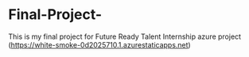 # Final-Project-
This is my final project for Future Ready Talent Internship
azure project (https://white-smoke-0d2025710.1.azurestaticapps.net)
